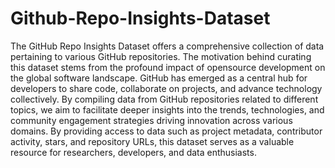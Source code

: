 # Github-Repo-Insights-Dataset
The GitHub Repo Insights Dataset offers a comprehensive collection of data pertaining to various GitHub repositories. The motivation behind curating this dataset stems from the profound impact of opensource development on the global software landscape. GitHub has emerged as a
central hub for developers to share code, collaborate on projects, and advance
technology collectively. By compiling data from GitHub repositories related to
different topics, we aim to facilitate deeper insights into the trends, technologies, and community engagement strategies driving innovation across various
domains. By providing access to data such as project metadata, contributor
activity, stars, and repository URLs, this dataset serves as a valuable resource
for researchers, developers, and data enthusiasts.
